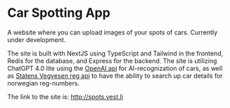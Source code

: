 # Car Spotting App
A website where you can upload images of your spots of cars. Currently under development.


The site is built with NextJS using TypeScript and Tailwind in the frontend, Redis for the database, and Express for the backend. The site is utilizing ChatGPT 4.0 lite using the [OpenAI api](https://platform.openai.com/api-keys) for AI-recognization of cars, as well as [Statens Vegvesen reg api](https://www.vegvesen.no/om-oss/om-organisasjonen/apne-data/et-utvalg-apne-data/api-for-tekniske-kjoretoyopplysninger/) to have the ability to search up car details for norwegian reg-numbers.

The link to the site is: http://spots.vest.li
